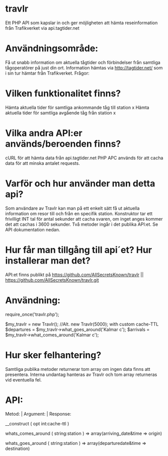 travlr
======

Ett PHP API som kapslar in och ger möjligheten att hämta reseinformation från Trafikverket via api.tagtider.net

Användningsområde:
======

Få ut snabb information om aktuella tågtider och förbindelser från samtliga tågoperatörer på just din ort.
Information hämtas via http://tagtider.net/ som i sin tur hämtar från Trafikverket.
Frågor:


Vilken funktionalitet finns?
======
Hämta aktuella tider för samtliga ankommande tåg till station x
Hämta aktuella tider för samtliga avgående tåg från station x

Vilka andra API:er används/beroenden finns?
======
cURL för att hämta data från api.tagtider.net
PHP APC används för att cacha data för att minska antalet requests.

Varför och hur använder man detta api?
======
Som användare av Travlr kan man på ett enkelt sätt få ut aktuella information om resor till och från en specifik station.
Konstruktor tar ett frivilligt INT tal för antal sekunder att cacha svaren, om inget anges kommer det att cachas i 3600 sekunder.
Två metoder ingår i det publika API:et.
Se API dokumentation nedan.

Hur får man tillgång till api´et? Hur installerar man det?
======
API:et finns publikt på https://github.com/AllSecretsKnown/travlr ||
https://github.com/AllSecretsKnown/travlr.git

Användning:
======
require_once('travlr.php');

$my_travlr = new Travlr(); //Alt. new Travlr(5000); with custom cache-TTL
$departures = $my_travlr->what_goes_around('Kalmar c');
$arrivals = $my_travlr->what_comes_around('Kalmar c');

Hur sker felhantering?
======
Samtliga publika metoder returnerar tom array om ingen data finns att presentera.
Interna undantag hanteras av Travlr och tom array returneras vid eventuella fel.


API:
======
Metod:			 | 			Argument: | 						Response: <br />

__construct				( opt int:cache-ttl )  <br />

whats_comes_around (	string:station	) =>		array(arriving_date&time => origin) <br />

whats_goes_around	(	string:station	) =>		array(departuredate&time => destination)